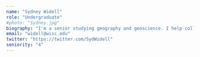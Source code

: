 ```yaml
---
name: "Sydney Widell"
role: "Undergraduate"
#photo: "Sydney.jpg"
biography: "I'm a senior studying geography and geoscience. I help collect, process and analyize sediment samples, and am also developing tools to visualize how species' ranges have shifted in response to past climate change."
email: "widell@wisc.edu"
twitter: "https://twitter.com/SydWidell"
seniority: "4"
---
```


